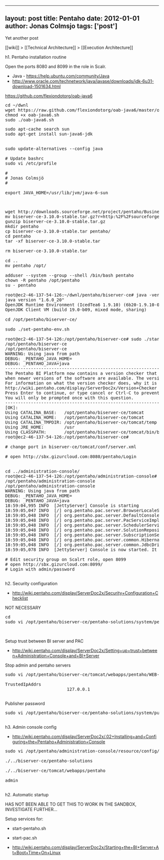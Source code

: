 
---
layout: post
title: Pentaho
date: 2012-01-01
author: Jonas Colmsjo
tags: ['post']
---

Yet another post





[[wiki]] > [[Technical Architecture]] > [[Execution Architecture]]


h1. Pentaho installation routine

Open the ports 8080 and 8099 in the role in Scalr.

* Java - https://help.ubuntu.com/community/Java
* http://www.oracle.com/technetwork/java/javase/downloads/jdk-6u31-download-1501634.html

https://github.com/flexiondotorg/oab-java6
<pre>
cd ~/dwnl
wget https://raw.github.com/flexiondotorg/oab-java6/master/oab-java6.sh -O oab-java6.sh
chmod +x oab-java6.sh
sudo ./oab-java6.sh
</pre>


<pre>
sudo apt-cache search sun
sudo apt-get install sun-java6-jdk


sudo update-alternatives --config java

# Update bashrc
sudo vi /etc/profile

#
# Jonas Colmsjö
#

export JAVA_HOME=/usr/lib/jvm/java-6-sun


</pre>

<pre>
wget http://downloads.sourceforge.net/project/pentaho/Business%20Intelligence%20Server/3.10.0-stable/biserver-ce-3.10.0-stable.tar.gz?r=http%3A%2F%2Fsourceforge.net%2Fprojects%2Fpentaho%2Ffiles%2FBusiness%2520Intelligence%2520Server%2F3.10.0-stable%2F&ts=1330367621&use_mirror=ignum
mv biserver-ce-3.10.0-stable.tar.gz?r=http:%2F%2Fsourceforge.net%2Fprojects%2Fpentaho%2Ffiles%2FBusiness%20Intelligence%20Server%2F3.10.0-stable%2F biserver-ce-3.10.0-stable.tar.gz
gunzip biserver-ce-3.10.0-stable.tar.gz 
mkdir pentaho
cp biserver-ce-3.10.0-stable.tar pentaho/
cd pentaho
tar -xf biserver-ce-3.10.0-stable.tar 

rm biserver-ce-3.10.0-stable.tar

cd ..
mv pentaho /opt/

adduser --system --group --shell /bin/bash pentaho
chown -R pentaho /opt/pentaho
su - pentaho

root@ec2-46-137-54-126:~/dwnl/pentaho/biserver-ce# java -version
java version "1.6.0_20"
OpenJDK Runtime Environment (IcedTea6 1.9.10) (6b20-1.9.10-0ubuntu1~10.04.2)
OpenJDK Client VM (build 19.0-b09, mixed mode, sharing)

cd /opt/pentaho/biserver-ce/

sudo ./set-pentaho-env.sh

root@ec2-46-137-54-126:/opt/pentaho/biserver-ce# sudo ./start-pentaho.sh 
/opt/pentaho/biserver-ce
/opt/pentaho/biserver-ce
WARNING: Using java from path
DEBUG: _PENTAHO_JAVA_HOME=
DEBUG: _PENTAHO_JAVA=java
--------------------------------------------------------------------------------------------
The Pentaho BI Platform now contains a version checker that will notify you
when newer versions of the software are available. The version checker is enabled by default.
For information on what the version checker does, why it is beneficial, and how it works see:
http://wiki.pentaho.com/display/ServerDoc2x/Version+Checker
Press Enter to continue, or type cancel or Ctrl-C to prevent the server from starting.
You will only be prompted once with this question.
--------------------------------------------------------------------------------------------
[OK]:
Using CATALINA_BASE:   /opt/pentaho/biserver-ce/tomcat
Using CATALINA_HOME:   /opt/pentaho/biserver-ce/tomcat
Using CATALINA_TMPDIR: /opt/pentaho/biserver-ce/tomcat/temp
Using JRE_HOME:        /usr
Using CLASSPATH:       /opt/pentaho/biserver-ce/tomcat/bin/bootstrap.jar
root@ec2-46-137-54-126:/opt/pentaho/biserver-ce#

# change port in biserver-ce/tomcat/conf/server.xml

# open http://sbx.gizurcloud.com:8080/pentaho/Login


cd ../administration-console/
root@ec2-46-137-54-126:/opt/pentaho/administration-console# sudo ./start-pac.sh 
/opt/pentaho/administration-console
/opt/pentaho/administration-console
WARNING: Using java from path
DEBUG: _PENTAHO_JAVA_HOME=
DEBUG: _PENTAHO_JAVA=java
18:59:04,995 INFO  [JettyServer] Console is starting
18:59:05,047 INFO  [/] org.pentaho.pac.server.BrowserLocaleServlet-7668057: init
18:59:05,048 INFO  [/] org.pentaho.pac.server.DefaultConsoleServlet-22894293: init
18:59:05,048 INFO  [/] org.pentaho.pac.server.PacServiceImpl-13582581: init
18:59:05,048 INFO  [/] org.pentaho.pac.server.SchedulerServiceImpl-5298332: init
18:59:05,048 INFO  [/] org.pentaho.pac.server.SolutionRepositoryServiceImpl-22996593: init
18:59:05,048 INFO  [/] org.pentaho.pac.server.SubscriptionServiceImpl-12926414: init
18:59:05,048 INFO  [/] org.pentaho.pac.server.common.HibernateConfigurationServiceImpl-22710119: init
18:59:05,048 INFO  [/] org.pentaho.pac.server.common.JdbcDriverDiscoveryServiceImpl-8548382: init
18:59:05,078 INFO  [JettyServer] Console is now started. It can be accessed using http://ec2-46-137-54-126.eu-west-1.compute.amazonaws.com:8099 or http://10.224.119.102:8099

# Edit security group on Scalrt role, open 8099
# open http://sbx.gizurcloud.com:8099/
# Login with admin/password

</pre>


h2. Security configuration

* http://wiki.pentaho.com/display/ServerDoc2x/Security+Configuration+Checklist

NOT NECESSARY

<pre>
cd 
sudo vi /opt/pentaho/biserver-ce/pentaho-solutions/system/pentaho.xml


</pre>

Setup trust between BI server and PAC
* http://wiki.pentaho.com/display/ServerDoc2x/Setting+up+trust+between+Administration+Console+and+BI+Server


Stop admin and pentaho servers

<pre>
sudo vi /opt/pentaho/biserver-ce/tomcat/webapps/pentaho/WEB-INF/web.xml

<param-name>TrustedIpAddrs</param-name>
                        <param-value>127.0.0.1</param-value>

</pre>


Publisher password
<pre>
sudo vi /opt/pentaho/biserver-ce/pentaho-solutions/system/publisher_config.xml

</pre>

h3. Admin console config

* http://wiki.pentaho.com/display/ServerDoc2x/.02+Installing+and+Configuring+the+Pentaho+Administration+Console

<pre>
sudo vi /opt/pentaho/administration-console/resource/config/console.xml

<solution-path>./../biserver-ce/pentaho-solutions</solution-path>

<war-path>./../biserver-ce/tomcat/webapps/pentaho</war-path>

<platform-username>admin</platform-username>

</pre>



h2. Automatic startup

HAS NOT BEEN ABLE TO GET THIS TO WORK IN THE SANDBOX, INVESTIGATE FURTHER...

Setup services for:
* start-pentaho.sh 
* start-pac.sh



* http://wiki.pentaho.com/display/ServerDoc2x/Starting+the+BI+Server+At+Boot+Time+On+Linux
